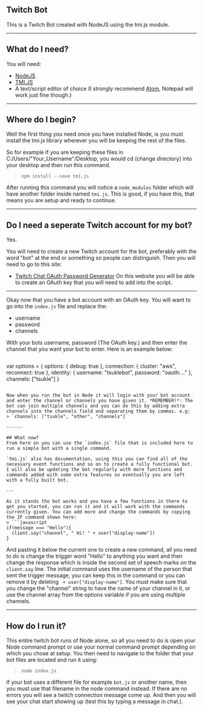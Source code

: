## Twitch Bot
This is a Twitch Bot created with NodeJS using the tmi.js module.

------

## What do I need?
You will need:
* [NodeJS](https://nodejs.org/en/)
* [TMI.JS](https://tmijs.org/)
* A text/script editor of choice (I strongly recommend [Atom](https://atom.io/), Notepad will work just fine though.)

------

## Where do I begin?
Well the first thing you need once you have installed Node, is you must install the tmi.js library wherever you will be keeping the rest of the files.

So for example if you are keeping these files in C:/Users/"Your_Username"/Desktop, you would cd (change directory) into your desktop and then run this command.
> `npm install --save tmi.js`

After running this command you will notice a `node_modules` folder which will have another folder inside named `tmi.js`.
This is good, if you have this, that means you are setup and ready to continue.

------

## Do I need a seperate Twitch account for my bot?
Yes.

You will need to create a new Twitch account for the bot, preferably with the word "bot" at the end or something so people can distinguish. Then you will need to go to this site:
* [Twitch Chat OAuth Password Generator](http://www.twitchapps.com/tmi/)
On this website you will be able to create an OAuth key that you will need to add into the script.

---

Okay now that you have a bot account with an OAuth key. You will want to go into the `index.js` file and replace the:
* username
* password
* channels

With your bots username, password (The OAuth key.) and then enter the channel that you want your bot to enter. Here is an example below:

>```javascript
var options = {
  options: {
    debug: true
  },
  connection: {
    cluster: "aws",
    reconnect: true
  },
  identity: {
    username: "tsuklebot",
    password: "oauth:..."
  },
  channels: ["tsukle"]
}
```

Now when you run the bot in Node it will login with your bot account and enter the channel or channels you have given it. *REMEMBER!*: The bot can join multiple channels and you can do this by adding extra channels into the channels field and separating them by commas. e.g:
> `channels: ["tsukle", "other", "channels"]`

------

## What now?
From here on you can use the `index.js` file that is included here to run a simple bot with a single command.

`tmi.js` also has documentation, using this you can find all of the necessary event functions and so on to create a fully functional bot.
I will also be updating the bot regularly with more functions and commands added with some extra features so eventually you are left with a fully built bot.

---

As it stands the bot works and you have a few functions in there to get you started, you can run it and it will work with the commands currently given. You can add more and change the commands by copying the IF command shown here:
> ```javascript
if(message === "Hello"){
  client.say("channel", " Hi! " + user["display-name"])
}
```

And pasting it below the current one to create a new command, all you need to do is change the trigger word "Hello" to anything you want and then change the response which is inside the second set of speech marks on the `client.say` line. The initial command uses the username of the person that sent the trigger message, you can keep this in the command or you can remove it by deleting ` + user["display-name"]`. You must make sure that you change the "channel" string to have the name of your channel in it, or use the channel array from the options variable if you are using multiple channels.

------

## How do I run it?
This entire twitch bot runs of Node alone, so all you need to do is open your Node command prompt or use your normal command prompt depending on which you chose at setup. You then need to navigate to the folder that your bot files are located and run it using:
> `node index.js`

If your bot uses a different file for example `bot.js` or another name, then you must use that filename in the node command instead. If there are no errors you will see a twitch connection message come up. And then you will see your chat start showing up (test this by typing a message in chat.).
